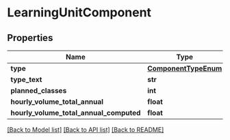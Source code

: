 # LearningUnitComponent


## Properties
Name | Type | Description | Notes
------------ | ------------- | ------------- | -------------
**type** | [**ComponentTypeEnum**](ComponentTypeEnum.md) |  | [optional] 
**type_text** | **str** |  | [optional] 
**planned_classes** | **int** |  | [optional] 
**hourly_volume_total_annual** | **float** |  | [optional] 
**hourly_volume_total_annual_computed** | **float** |  | [optional] 

[[Back to Model list]](../README.md#documentation-for-models) [[Back to API list]](../README.md#documentation-for-api-endpoints) [[Back to README]](../README.md)


